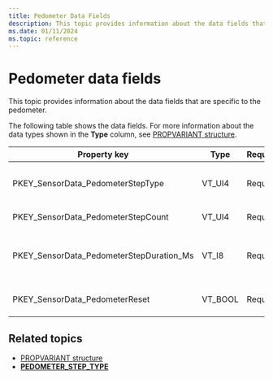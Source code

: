 ```yaml
---
title: Pedometer Data Fields
description: This topic provides information about the data fields that are specific to the pedometer.
ms.date: 01/11/2024
ms.topic: reference
---
```


# Pedometer data fields

This topic provides information about the data fields that are specific to the pedometer.

The following table shows the data fields. For more information about the data types shown in the **Type** column, see [PROPVARIANT structure](/windows/win32/api/propidlbase/ns-propidlbase-propvariant).

| Property key | Type | Required/Optional | Description |
|---|---|---|---|
| PKEY_SensorData_PedometerStepType | VT_UI4 | Required | The step type, expressed as a [PEDOMETER_STEP_TYPE](/windows-hardware/drivers/ddi/sensorsdef/ne-sensorsdef-pedometer_step_type) value. |
| PKEY_SensorData_PedometerStepCount | VT_UI4 | Required | The number of steps detected. |
| PKEY_SensorData_PedometerStepDuration_Ms | VT_I8 | Required | The duration over which the pedometer counted steps. This value is expressed in milliseconds. |
| PKEY_SensorData_PedometerReset | VT_BOOL | Required | Indicates that the pedometer has been reset. |

## Related topics

- [PROPVARIANT structure](/windows/win32/api/propidlbase/ns-propidlbase-propvariant)
- **[PEDOMETER_STEP_TYPE](/windows-hardware/drivers/ddi/sensorsdef/ne-sensorsdef-pedometer_step_type)**
